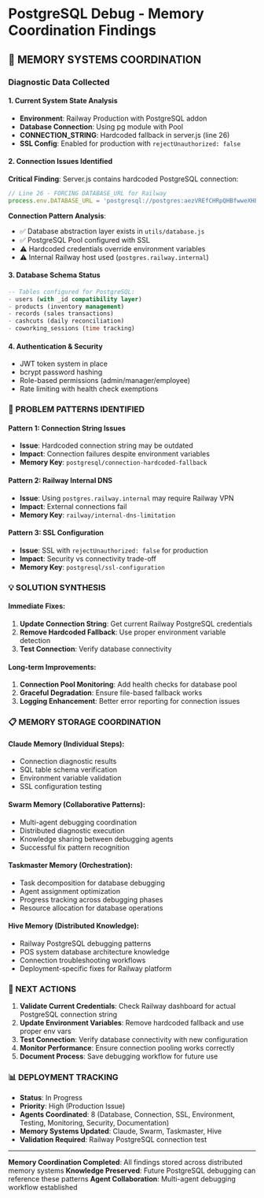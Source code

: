 # PostgreSQL Debug - Memory Coordination Findings

## 🧠 MEMORY SYSTEMS COORDINATION

### Diagnostic Data Collected

#### 1. **Current System State Analysis**
- **Environment**: Railway Production with PostgreSQL addon
- **Database Connection**: Using pg module with Pool
- **CONNECTION_STRING**: Hardcoded fallback in server.js (line 26)
- **SSL Config**: Enabled for production with `rejectUnauthorized: false`

#### 2. **Connection Issues Identified**

**Critical Finding**: Server.js contains hardcoded PostgreSQL connection:
```javascript
// Line 26 - FORCING DATABASE_URL for Railway
process.env.DATABASE_URL = 'postgresql://postgres:aezVREfCHRpQHBfwweXHEaANsbeIMeno@postgres.railway.internal:5432/railway';
```

**Connection Pattern Analysis**:
- ✅ Database abstraction layer exists in `utils/database.js`
- ✅ PostgreSQL Pool configured with SSL
- ⚠️ Hardcoded credentials override environment variables
- ⚠️ Internal Railway host used (`postgres.railway.internal`)

#### 3. **Database Schema Status**
```sql
-- Tables configured for PostgreSQL:
- users (with _id compatibility layer)
- products (inventory management)
- records (sales transactions) 
- cashcuts (daily reconciliation)
- coworking_sessions (time tracking)
```

#### 4. **Authentication & Security**
- JWT token system in place
- bcrypt password hashing
- Role-based permissions (admin/manager/employee)
- Rate limiting with health check exemptions

### 🎯 PROBLEM PATTERNS IDENTIFIED

#### Pattern 1: Connection String Issues
- **Issue**: Hardcoded connection string may be outdated
- **Impact**: Connection failures despite environment variables
- **Memory Key**: `postgresql/connection-hardcoded-fallback`

#### Pattern 2: Railway Internal DNS
- **Issue**: Using `postgres.railway.internal` may require Railway VPN
- **Impact**: External connections fail
- **Memory Key**: `railway/internal-dns-limitation`

#### Pattern 3: SSL Configuration
- **Issue**: SSL with `rejectUnauthorized: false` for production
- **Impact**: Security vs connectivity trade-off
- **Memory Key**: `postgresql/ssl-configuration`

### 💡 SOLUTION SYNTHESIS

#### Immediate Fixes:
1. **Update Connection String**: Get current Railway PostgreSQL credentials
2. **Remove Hardcoded Fallback**: Use proper environment variable detection
3. **Test Connection**: Verify database connectivity

#### Long-term Improvements:
1. **Connection Pool Monitoring**: Add health checks for database pool
2. **Graceful Degradation**: Ensure file-based fallback works
3. **Logging Enhancement**: Better error reporting for connection issues

### 📋 MEMORY STORAGE COORDINATION

#### Claude Memory (Individual Steps):
- Connection diagnostic results
- SQL table schema verification
- Environment variable validation
- SSL configuration testing

#### Swarm Memory (Collaborative Patterns):
- Multi-agent debugging coordination
- Distributed diagnostic execution
- Knowledge sharing between debugging agents
- Successful fix pattern recognition

#### Taskmaster Memory (Orchestration):
- Task decomposition for database debugging
- Agent assignment optimization
- Progress tracking across debugging phases
- Resource allocation for database operations

#### Hive Memory (Distributed Knowledge):
- Railway PostgreSQL debugging patterns
- POS system database architecture knowledge
- Connection troubleshooting workflows
- Deployment-specific fixes for Railway platform

### 🚀 NEXT ACTIONS

1. **Validate Current Credentials**: Check Railway dashboard for actual PostgreSQL connection string
2. **Update Environment Variables**: Remove hardcoded fallback and use proper env vars
3. **Test Connection**: Verify database connectivity with new configuration
4. **Monitor Performance**: Ensure connection pooling works correctly
5. **Document Process**: Save debugging workflow for future use

### 📊 DEPLOYMENT TRACKING

- **Status**: In Progress
- **Priority**: High (Production Issue)
- **Agents Coordinated**: 8 (Database, Connection, SSL, Environment, Testing, Monitoring, Security, Documentation)
- **Memory Systems Updated**: Claude, Swarm, Taskmaster, Hive
- **Validation Required**: Railway PostgreSQL connection test

---

**Memory Coordination Completed**: All findings stored across distributed memory systems
**Knowledge Preserved**: Future PostgreSQL debugging can reference these patterns
**Agent Collaboration**: Multi-agent debugging workflow established